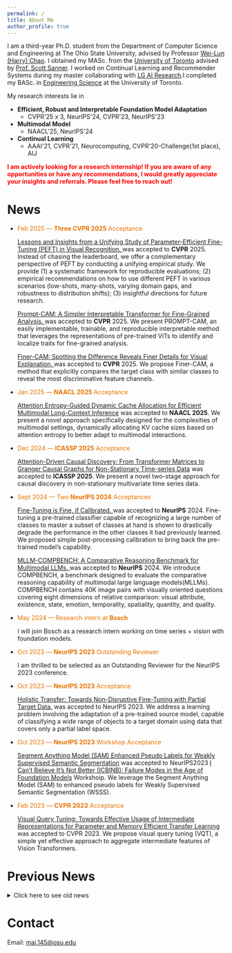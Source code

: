 ```yaml
---
permalink: /
title: About Me
author_profile: true
---
```

I am a third-year Ph.D. student from the Department of Computer Science and Engineering at The Ohio State University, advised by Professor [Wei-Lun (Harry) Chao](https://sites.google.com/view/wei-lun-harry-chao). I obtained my MASc. from the [University of Toronto](https://www.utoronto.ca/) advised by [Prof. Scott Sanner](https://d3m.mie.utoronto.ca/members/ssanner/). I worked on Continual Learning and Recommender Systems during my master collaborating with [LG AI Research](https://www.lgresearch.ai/).I  completed my BASc. in [Engineering Science](https://engsci.utoronto.ca/) at the University of Toronto.


My research interests lie in 

- **Efficient, Robust and Interpretable Foundation Model Adaptation**
	* CVPR'25 x 3, NeurIPS'24, CVPR'23, NeurIPS'23
- **Multimodal Model** 
	- NAACL'25, NeurIPS'24
- **Continual Learning** 
	- AAAI'21, CVPR'21, Neurocomputing, CVPR'20-Challenge(1st place), AIJ




<span style="color:red">**I am actively looking for a research internship!  If you are aware of any opportunities or have any recommendations, I would greatly appreciate your insights and referrals. Please feel free to reach out!**</span>

# News
- <span style="color:#e67300">Feb 2025 — **Three CVPR 2025** Acceptance</span>
		
	[Lessons and Insights from a Unifying Study of Parameter-Efficient Fine-Tuning (PEFT) in Visual Recognition. ](https://zheda-mai.github.io/PEFT_Vision_CVPR25/)  was accepted to **CVPR** 2025. Instead of chasing the leaderboard, we offer a complementary perspective of PEFT by conducting a unifying empirical study. We provide (1) a systematic framework for reproducible evaluations; (2) empirical recommendations on how to use different PEFT in various scenarios (low-shots, many-shots, varying domain gaps, and robustness to distribution shifts); (3) insightful directions for future research.

	[Prompt-CAM: A Simpler Interpretable Transformer for Fine-Grained Analysis. ](https://arxiv.org/pdf/2501.09333) was accepted to **CVPR** 2025. We present PROMPT-CAM, an easily implementable, trainable, and reproducible interpretable method that
leverages the representations of pre-trained ViTs to identify and localize traits for fine-grained analysis.

	[Finer-CAM: Spotting the Difference Reveals Finer Details for Visual Explanation. ](https://arxiv.org/pdf/2501.11309) was accepted to **CVPR** 2025. We propose
Finer-CAM, a method that explicitly compares the target
class with similar classes to reveal the most discriminative
feature channels.
- <span style="color:#e67300">Jan 2025 — **NAACL 2025** Acceptance</span>

	[Attention Entropy-Guided Dynamic Cache Allocation for Efficient Multimodal Long-Context Inference](https://2025.naacl.org/) was accepted to **NAACL 2025**. We present a novel approach specifically designed for the complexities of multimodal settings, dynamically allocating KV cache sizes based on attention entropy to better adapt to multimodal interactions.
	
- <span style="color:#e67300">Dec 2024 — **ICASSP 2025** Acceptance</span>

	[Attention-Driven Causal Discovery: From Transformer Matrices to Granger Causal Graphs for Non-Stationary Time-series Data](https://2025.ieeeicassp.org/) was accepted to **ICASSP 2025**. We present a novel two-stage approach for causal discovery in non-stationary multivariate time series data.

- <span style="color:#e67300">Sept 2024 — Two **NeurIPS 2024** Acceptances</span> 
	
  [Fine-Tuning is Fine, if Calibrated. ](https://arxiv.org/abs/2409.16223) was accepted to **NeurIPS** 2024. Fine-tuning a pre-trained classifier capable of recognizing a large number of classes to master a subset of classes at hand is shown to drastically degrade the performance in the other classes it had previously learned. We proposed simple post-processing calibration to bring back the pre-trained model’s capability. 
  
  [MLLM-COMPBENCH: A Comparative Reasoning Benchmark for Multimodal LLMs. ](https://arxiv.org/pdf/2407.16837) was accepted to **NeurIPS** 2024. We introduce COMPBENCH, a benchmark designed to evaluate the comparative reasoning capability of multimodal large language models(MLLMs). COMPBENCH contains 40K image pairs with visually oriented questions covering eight dimensions of relative comparison: visual attribute, existence, state, emotion, temporality, spatiality, quantity, and quality.



- <span style="color:#e67300">May 2024 — Research intern at **Bosch** </span>

	I will join Bosch as a research intern working on time series + vision with foundation models. 


- <span style="color:#e67300">Oct 2023 — **NeurIPS 2023** Outstanding Reviewer </span>

	I am thrilled to be selected as an Outstanding Reviewer for the NeurIPS 2023 conference.

- <span style="color:#e67300">Oct 2023 — **NeurIPS 2023** Acceptance </span>

  [Holistic Transfer: Towards Non-Disruptive Fine-Tuning with Partial Target Data.](https://proceedings.neurips.cc/paper_files/paper/2023/hash/5d087955ee13fe9a7402eedec879b9c3-Abstract-Conference.html) was accepted to NeurIPS 2023. We address a learning problem involving the adaptation of a pre-trained source model, capable of classifying a wide range of objects to a target domain using
data that covers only a partial label space. 


- <span style="color:#e67300">Oct 2023 — **NeurIPS 2023** Workshop Acceptance </span>

  [Segment Anything Model (SAM) Enhanced Pseudo Labels for Weakly Supervised Semantic Segmentation](https://arxiv.org/abs/2305.05803) was accepted to NeurIPS2023 [I Can’t Believe It’s Not Better (ICBINB): Failure Modes in the Age of Foundation Models](https://sites.google.com/view/icbinb-2023/home) Workshoip. We leverage the Segment Anything Model (SAM) to enhanced pseudo labels for Weakly Supervised Semantic Segmentation (WSSS). 
  
- <span style="color:#e67300">Feb 2023 — **CVPR 2023** Acceptance </span>

  [Visual Query Tuning: Towards Effective Usage of Intermediate Representations for Parameter and Memory Efficient Transfer Learning](https://arxiv.org/abs/2212.03220) was accepted to CVPR 2023. We propose visual query tuning (VQT), a simple yet effective approach to aggregate intermediate features of Vision Transformers. 

<h1>Previous News</h1>

<details> 
<summary> Click here to see old news </summary>

<div markdown="1">

* <span style="color:#e67300">Oct 2022 — **IPM** Acceptance</span>

  [Unintended Bias in Language Model-driven Conversational Recommendation](https://arxiv.org/abs/2201.06224) was accepted to Information Processing and Management (IPM)!  We investigate how unintended bias — i.e., language variations such as name references or indirect indicators of sexual orientation or location that should not affect recommendations — manifests in significantly shifted price and category distributions of restaurant recommendations


* <span style="color:#e67300">Sept 2022 — **ECCV 2022** Workshop Acceptance</span>

  [TransCAM: Transformer Attention-based CAM Refinement for Weakly Supervised Semantic Segmentation](https://arxiv.org/abs/2203.07239) was to the [Learning from Limited and Imperfect Data (L2ID) Workshop](https://l2id.github.io/l2id2022/) at ECCV 2022!  We propose TransCAM, a Conformer-based solution to WSSS that explicitly leverages the attention weights from the transformer branch of the Conformer to refine the CAM generated from the CNN branch. TransCAM is motivated by our observation that attention weights from shallow transformer blocks are able to capture low-level spatial feature similarities while attention weights from deep transformer blocks capture high-level semantic context. 


* <span style="color:#e67300">April 2022 — **SIGIR 2022**  Acceptance</span>

  [Mitigating the Filter Bubble while Maintaining Relevance: Targeted Diversification with VAE-based Recommender Systems](https://sigir.org/sigir2022/) was accepted to ACM SIGIR 2022! In this paper, we propose a novel methodology that trains Concept Activation Vectors (CAVs) for targeted topical dimensions (e.g., political polarization). We then modulate the latent embeddings of user preferences in a state-of-the-art VAE-based recommender system to diversify along the targeted dimension while preserving topical relevance across orthogonal dimensions.
  
  
 
  
  
  
* <span style="color:#e67300">Jan 2022 — **WWW 2022**  Acceptance</span>

  [Distributional Contrastive Embedding for Clarification-based Conversational Critiquing](https://ssanner.github.io/papers/www22_dcevae.pdf) was accepted to International World Wide Web Conference (WWW) 2022! In this paper, we propose a novel clarification-based conversational critiquing framework that allows the system to clarify user preferences by using distributional embeddings that can capture the specificity and generality of concepts through distributional coverage. 
  
  
  
  
  
* <span style="color:#e67300">Nov 2021 — **Artificial Intelligence** Journal Acceptance</span>

  [CVPR 2020 continual learning in computer vision competition: Approaches, results, current challenges and future directions](https://www.sciencedirect.com/science/article/abs/pii/S0004370221001867?dgcid=author) was accepted to Artificial Intelligence!  In this paper, we report the main results of the CVPR 2020 Continual Learning in Computer Vision competition and summarize the winning approaches, current challenges and future research directions.
  
  
  
* <span style="color:#e67300">Oct 2021 — **Neurocomputing** Journal Acceptance</span>

  [Online Continual Learning in Image Classification: An Empirical Survey](https://www.sciencedirect.com/science/article/abs/pii/S0925231221014995) was accepted to Neurocomputing! We empirically scrutinize recently proposed methods and tricks in Online Continual Learning to study their relative advantages and the settings where they work best. We also discuss recent trends and emerging directions in Online Continual Learning. 
  
  
  
* <span style="color:#e67300">April 2021 — **CVPR 2021** Workshop Acceptance</span> 

  Our paper [Supervised Contrastive Replay: Revisiting the Nearest Class Mean Classifier in Online Class-Incremental Continual Learning](https://arxiv.org/abs/2103.13885) was accepted to the [Workshop on Continual Learning in Computer Vision](https://sites.google.com/view/clvision2021/) at **CVPR 2021**! We leverage supervised contrastive learning and nearest class mean classifier to obtain new state-of-the-art performance for online continual learning. 
  
  

* <span style="color:#e67300">Dec 2020 — **AAAI 2021** Acceptance</span>

  Our paper [Online Class-Incremental Continual Learning with Adversarial Shapley Value](http://128.84.4.34/abs/2009.00093) was accepted to **AAAI 2021**! We contribute a novel Adversarial Shapley value scoring method that scores memory data samples according to their ability to preserve latent decision boundaries for previously observed classes (to maintain learning stability and avoid forgetting) while interfering with latent decision boundaries of current classes being learned (to encourage plasticity and optimal learning of new class boundaries). 

  

* <span style="color:#e67300">Nov 2020 — **ICDM 2020** Workshop Acceptance</span>

  Our paper [Attentive Autoencoders for Multifaceted Preference Learning in One-class Collaborative Filtering](https://arxiv.org/abs/2010.12803) (with [Ga Wu](https://wuga214.github.io/), [Kai Luo](https://scholar.google.com/citations?user=lO1PU44AAAAJ&hl=en), [Scott Sanner](https://d3m.mie.utoronto.ca/members/ssanner/)) was accepted to the [Workshop on Advanced Neural Algorithms and Theories for Recommender Systems (NeuRec)](https://datasj.github.io/) at **ICDM 2020**!

  

* <span style="color:#e67300">June 2020 — **CVPR 2020** CLVision Challenge Champion</span>

  I **won 1st  place** in the **CVPR 2020** [CLVision Challenge](https://sites.google.com/view/clvision2020/challenge/challenge-winners) with my entry [Batch-level Experience Replay with Review for Continual Learning](https://arxiv.org/abs/2007.05683)! Welcome to check our winning solution [[code]](https://github.com/RaptorMai/CVPR20_CLVision_challenge) [[paper]](https://arxiv.org/abs/2007.05683) and the [summary](https://arxiv.org/abs/2009.09929) of the challenge.

</div>
</details>


# Contact

Email: mai.145@osu.edu

